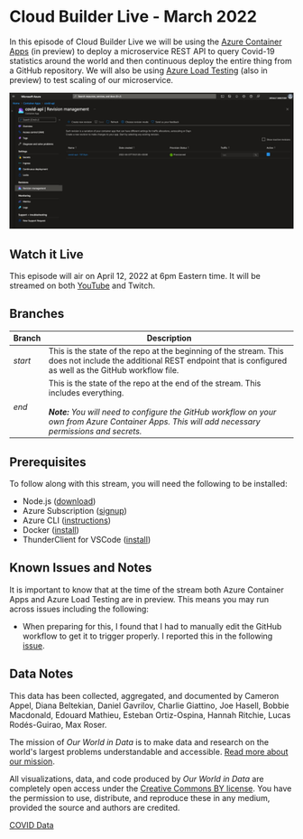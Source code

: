 # Cloud Builder Live - March 2022

In this episode of Cloud Builder Live we will be using the [Azure Container Apps](https://docs.microsoft.com/en-us/azure/container-apps/) (in preview) to deploy a microservice REST API to query Covid-19 statistics around the world and then continuous deploy the entire thing from a GitHub repository.  We will also be using [Azure Load Testing](https://docs.microsoft.com/en-us/azure/load-testing/overview-what-is-azure-load-testing) (also in preview) to test scaling of our microservice.

![Azure Portal](images/main.jpg)

## Watch it Live

This episode will air on April 12, 2022 at 6pm Eastern time.  It will be streamed on both [YouTube](https://www.youtube.com/watch?v=P1MzptEDmyc) and Twitch.  

## Branches

| Branch | Description |
| -------- | ---------- |
| *start* | This is the state of the repo at the beginning of the stream. This does not include the additional REST endpoint that is configured as well as the GitHub workflow file. |
| *end* | This is the state of the repo at the end of the stream.  This includes everything.  <br><br><i>**Note:** You will need to configure the GitHub workflow on your own from Azure Container Apps.  This will add necessary permissions and secrets.</i>

## Prerequisites

To follow along with this stream, you will need the following to be installed:

- Node.js ([download](https://nodejs.org/en/))
- Azure Subscription ([signup](https://azure.microsoft.com/en-us/free/search/))
- Azure CLI ([instructions](https://docs.microsoft.com/en-us/cli/azure/install-azure-cli))
- Docker ([install](https://www.docker.com/))
- ThunderClient for VSCode ([install](https://marketplace.visualstudio.com/items?itemName=rangav.vscode-thunder-client))

## Known Issues and Notes

It is important to know that at the time of the stream both Azure Container Apps and Azure Load Testing are in preview.  This means you may run across issues including the following:

- When preparing for this, I found that I had to manually edit the GitHub workflow to get it to trigger properly. I reported this in the following [issue](https://github.com/microsoft/azure-container-apps/issues/174).

## Data Notes

This data has been collected, aggregated, and documented by Cameron Appel, Diana Beltekian, Daniel Gavrilov, Charlie Giattino, Joe Hasell, Bobbie Macdonald, Edouard Mathieu, Esteban Ortiz-Ospina, Hannah Ritchie, Lucas Rodés-Guirao, Max Roser.

The mission of _Our World in Data_ is to make data and research on the world's largest problems understandable and accessible. [Read more about our mission](https://ourworldindata.org/about).

All visualizations, data, and code produced by _Our World in Data_ are completely open access under the [Creative Commons BY license](https://creativecommons.org/licenses/by/4.0/). You have the permission to use, distribute, and reproduce these in any medium, provided the source and authors are credited.

[COVID Data](https://github.com/owid/covid-19-data)